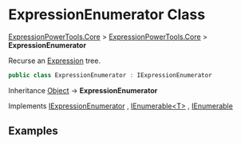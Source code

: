 ﻿# ExpressionEnumerator Class

[ExpressionPowerTools.Core](ExpressionPowerTools.Core.a.md) > [ExpressionPowerTools.Core](ExpressionPowerTools.Core.n.md) > **ExpressionEnumerator**

Recurse an [Expression](https://docs.microsoft.com/dotnet/api/system.linq.expressions.expression) tree.

```csharp
public class ExpressionEnumerator : IExpressionEnumerator
```

Inheritance [Object](https://docs.microsoft.com/dotnet/api/system.object) → **ExpressionEnumerator**

Implements  [IExpressionEnumerator](ExpressionPowerTools.Core.Signatures.IExpressionEnumerator.i.md) ,  [IEnumerable&lt;T>](https://docs.microsoft.com/dotnet/api/system.collections.generic.ienumerable-1) ,  [IEnumerable](https://docs.microsoft.com/dotnet/api/system.collections.ienumerable) 

## Examples

